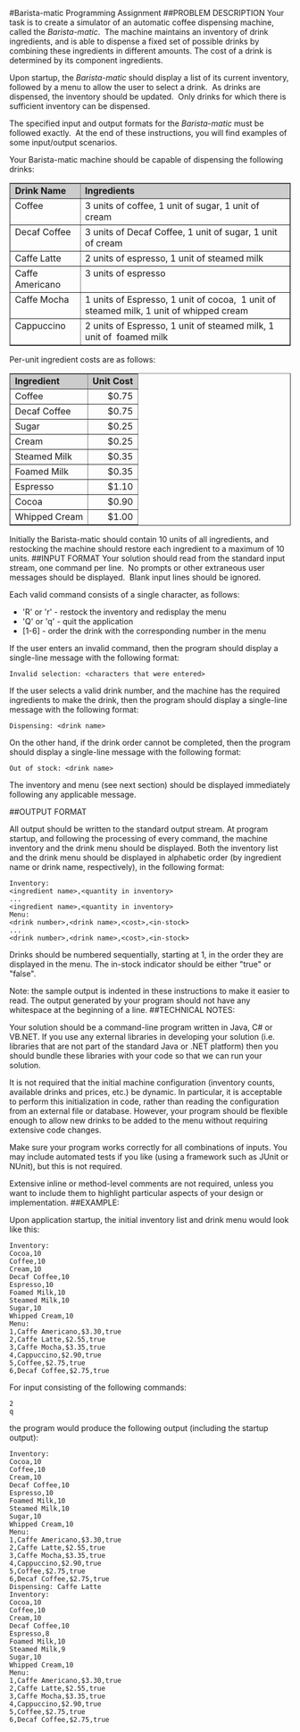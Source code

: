 #Barista-matic Programming Assignment
##PROBLEM DESCRIPTION
Your task is to create a simulator of an automatic 
coffee dispensing machine, called the <i>Barista-matic</i>.&nbsp; The machine 
maintains an inventory of drink ingredients, and is able to dispense a fixed set 
of possible drinks by combining these ingredients in different amounts. The cost 
of a drink is determined by its component ingredients.

Upon startup, the <i>Barista-matic</i> should display a list of its current inventory, followed by a menu to allow the user to select a drink.&nbsp; As drinks are dispensed, the inventory should be updated.&nbsp; Only drinks for which there is sufficient inventory can be dispensed.

The specified input and output formats for the <i>Barista-matic</i> must be followed exactly.&nbsp; At the end of these instructions, you will find examples of some input/output scenarios.

Your Barista-matic machine should be capable of dispensing the following 
drinks:

<table border="1" cellpadding="2" cellspacing="2">
  <tbody>
  <tr>
    <td bgcolor="#cccccc" valign="top"><b>Drink Name<br></b></td>
    <td bgcolor="#cccccc" valign="top"><b>Ingredients<br></b></td></tr>
  <tr>
    <td valign="top">Coffee</td>
    <td valign="top">3 units of coffee, 1 unit of sugar, 1 unit of cream</td></tr>
  <tr>
    <td valign="top">Decaf Coffee</td>
    <td valign="top">3 units of Decaf Coffee, 1 unit of sugar, 1 unit of 
  cream</td></tr>
  <tr>
    <td valign="top">Caffe Latte</td>
    <td valign="top">2 units of espresso, 1 unit of steamed milk</td></tr>
  <tr>
    <td valign="top">Caffe Americano</td>
    <td valign="top">3 units of espresso</td></tr>
  <tr>
    <td valign="top">Caffe Mocha</td>
    <td valign="top">1 units of Espresso, 1 unit of cocoa,&nbsp; 1 unit of 
      steamed milk, 1 unit of whipped cream</td></tr>
  <tr>
    <td valign="top">Cappuccino</td>
    <td valign="top">2 units of Espresso, 1 unit of steamed milk, 1 unit 
      of&nbsp; foamed milk</td>
      </tr>
      </tbody>
      </table>
      
Per-unit ingredient costs are as follows:

<table border="1" cellpadding="2" cellspacing="2">
  <tbody>
  <tr>
    <td bgcolor="#cccccc" valign="top"><b>Ingredient<br></b></td>
    <td bgcolor="#cccccc" valign="top"><b>Unit Cost<br></b></td></tr>
  <tr>
    <td valign="top">Coffee</td>
    <td align="right" valign="top">$0.75<br></td></tr>
  <tr>
    <td valign="top">Decaf Coffee<br></td>
    <td align="right" valign="top">$0.75</td></tr>
  <tr>
    <td valign="top">Sugar<br></td>
    <td align="right" valign="top">$0.25<br></td></tr>
  <tr>
    <td valign="top">Cream<br></td>
    <td align="right" valign="top">$0.25<br></td></tr>
  <tr>
    <td valign="top">Steamed Milk<br></td>
    <td align="right" valign="top">$0.35<br></td></tr>
  <tr>
    <td valign="top">Foamed Milk<br></td>
    <td align="right" valign="top">$0.35<br></td></tr>
  <tr>
    <td valign="top">Espresso<br></td>
    <td align="right" valign="top">$1.10<br></td></tr>
  <tr>
    <td valign="top">Cocoa<br></td>
    <td align="right" valign="top">$0.90<br></td></tr>
  <tr>
    <td valign="top">Whipped Cream<br></td>
    <td align="right" valign="top">$1.00<br></td>
    </tr>
    </tbody>
    </table>

Initially the Barista-matic should contain 10 units of all ingredients, and restocking the machine should restore each ingredient to a maximum of 10 units.
##INPUT FORMAT
Your solution should read from the standard input stream, 
one command per line.&nbsp; No prompts or other extraneous user messages should be displayed.&nbsp; Blank input lines should be ignored.

Each valid command consists of a single character, as follows:

* 'R' or 'r' - restock the inventory and redisplay the menu 
* 'Q' or 'q' - quit the application 
* [1-6] - order the drink with the corresponding number in the menu 

If the user enters an invalid command, then the program should display a single-line message with the following format:

	Invalid selection: <characters that were entered>

If the user selects a valid drink number, and the machine has the required ingredients to make the drink, then the program should display a single-line message with the following format:

	Dispensing: <drink name>

On the other hand, if the drink order cannot be completed, then the program should display a single-line message with the following format:

	Out of stock: <drink name>

The inventory and menu (see next section) should be displayed immediately following any applicable message.

##OUTPUT FORMAT

All output should be written to the standard output stream.  At program startup, and following the processing of every command, the machine inventory and the drink menu should be displayed.  Both the inventory list and the drink menu should be displayed in alphabetic order (by ingredient name or drink name, respectively), in the following format:

	Inventory:
	<ingredient name>,<quantity in inventory>
	...
	<ingredient name>,<quantity in inventory>
	Menu:
	<drink number>,<drink name>,<cost>,<in-stock>
	...
	<drink number>,<drink name>,<cost>,<in-stock>


Drinks should be numbered sequentially, starting at 1, in the order they are displayed in the menu. The in-stock indicator should be either "true" or "false".

Note: the sample output is indented in these instructions to make it easier to read.  The output generated by your program should not have any whitespace at the beginning of a line.
##TECHNICAL NOTES:

Your solution should be a command-line program written in Java, C# or VB.NET.  If you use any external libraries in developing your solution (i.e. libraries that are not part of the standard Java or .NET platform) then you should bundle these libraries with your code so that we can run your solution.

It is not required that the initial machine configuration (inventory counts, available drinks and prices, etc.) be dynamic. In particular, it is acceptable to perform this initialization in code, rather than reading the configuration from an external file or database. However, your program should be flexible enough to allow new drinks to be added to the menu without requiring extensive code changes.

Make sure your program works correctly for all combinations of inputs.  You may include automated tests if you like (using a framework such as JUnit or NUnit), but this is not required.

Extensive inline or method-level comments are not required, unless you want to include them to highlight particular aspects of your design or implementation.
##EXAMPLE:

Upon application startup, the initial inventory list and drink menu would look like this:

	Inventory:
	Cocoa,10
	Coffee,10
	Cream,10
	Decaf Coffee,10
	Espresso,10
	Foamed Milk,10
	Steamed Milk,10
	Sugar,10
	Whipped Cream,10
	Menu:
	1,Caffe Americano,$3.30,true
	2,Caffe Latte,$2.55,true
	3,Caffe Mocha,$3.35,true
	4,Cappuccino,$2.90,true
	5,Coffee,$2.75,true
	6,Decaf Coffee,$2.75,true

For input consisting of the following commands:

	2
	q

the program would produce the following output (including the startup output):

	Inventory:
	Cocoa,10
	Coffee,10
	Cream,10
	Decaf Coffee,10
	Espresso,10
	Foamed Milk,10
	Steamed Milk,10
	Sugar,10
	Whipped Cream,10
	Menu:
	1,Caffe Americano,$3.30,true
	2,Caffe Latte,$2.55,true
	3,Caffe Mocha,$3.35,true
	4,Cappuccino,$2.90,true
	5,Coffee,$2.75,true
	6,Decaf Coffee,$2.75,true
	Dispensing: Caffe Latte
	Inventory:
	Cocoa,10
	Coffee,10
	Cream,10
	Decaf Coffee,10
	Espresso,8
	Foamed Milk,10
	Steamed Milk,9
	Sugar,10
	Whipped Cream,10
	Menu:
	1,Caffe Americano,$3.30,true
	2,Caffe Latte,$2.55,true
	3,Caffe Mocha,$3.35,true
	4,Cappuccino,$2.90,true
	5,Coffee,$2.75,true
	6,Decaf Coffee,$2.75,true
  
